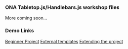 ### ONA Tabletop.js/Handlebars.js workshop files

More coming soon...

### Demo Links

[Beginner Project](http://www.projects.chrislkeller.com/demos/ona-workshop/1-beginner-project/)
[External templates](http://www.projects.chrislkeller.com/demos/ona-workshop/2-creating-separate-template-files/)
[Extending the project](http://www.projects.chrislkeller.com/demos/ona-workshop/3-getting-awesome-with-the-styles/)